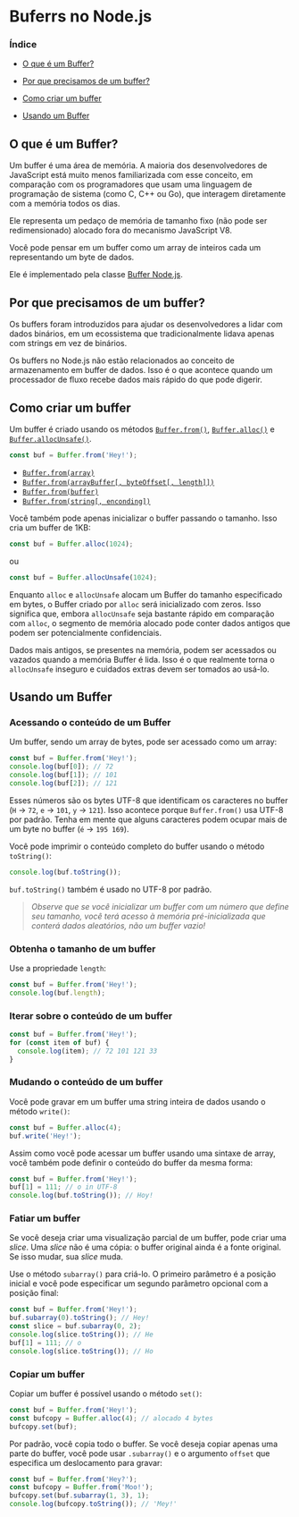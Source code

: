 # Buferrs no Node.js

### Índice

- [O que é um Buffer?]()

- [Por que precisamos de um buffer?]()

- [Como criar um buffer]()

- [Usando um Buffer]()

## O que é um Buffer?

Um buffer é uma área de memória. A maioria dos desenvolvedores de JavaScript está muito menos familiarizada com esse conceito, em comparação com os programadores que usam uma linguagem de programação de sistema (como C, C++ ou Go), que interagem diretamente com a memória todos os dias.

Ele representa um pedaço de memória de tamanho fixo (não pode ser redimensionado) alocado fora do mecanismo JavaScript V8.

Você pode pensar em um buffer como um array de inteiros cada um representando um byte de dados.

Ele é implementado pela classe [Buffer Node.js](https://nodejs.org/api/buffer.html).

## Por que precisamos de um buffer?

Os buffers foram introduzidos para ajudar os desenvolvedores a lidar com dados binários, em um ecossistema que tradicionalmente lidava apenas com strings em vez de binários.

Os buffers no Node.js não estão relacionados ao conceito de armazenamento em buffer de dados. Isso é o que acontece quando um processador de fluxo recebe dados mais rápido do que pode digerir.

## Como criar um buffer

Um buffer é criado usando os métodos [`Buffer.from()`](), [`Buffer.alloc()`]() e [`Buffer.allocUnsafe()`]().

```js
const buf = Buffer.from('Hey!');
```

- [`Buffer.from(array)`]()
- [`Buffer.from(arrayBuffer[, byteOffset[, length]])`]()
- [`Buffer.from(buffer)`]()
- [`Buffer.from(string[, enconding])`]()

Você também pode apenas inicializar o buffer passando o tamanho. Isso cria um buffer de 1KB:

```js
const buf = Buffer.alloc(1024);
```

ou

```js
const buf = Buffer.allocUnsafe(1024);
```

Enquanto `alloc` e `allocUnsafe` alocam um Buffer do tamanho especificado em bytes, o Buffer criado por `alloc` será inicializado com zeros. Isso significa que, embora `allocUnsafe` seja bastante rápido em comparação com `alloc`, o segmento de memória alocado pode conter dados antigos que podem ser potencialmente confidenciais.

Dados mais antigos, se presentes na memória, podem ser acessados ou vazados quando a memória Buffer é lida. Isso é o que realmente torna o `allocUnsafe` inseguro e cuidados extras devem ser tomados ao usá-lo.

## Usando um Buffer

### Acessando o conteúdo de um Buffer

Um buffer, sendo um array de bytes, pode ser acessado como um array:

```js
const buf = Buffer.from('Hey!');
console.log(buf[0]); // 72
console.log(buf[1]); // 101
console.log(buf[2]); // 121
```

Esses números são os bytes UTF-8 que identificam os caracteres no buffer (`H` -> `72`, `e` -> `101`, `y` -> `121`). Isso acontece porque `Buffer.from()` usa UTF-8 por padrão. Tenha em mente que alguns caracteres podem ocupar mais de um byte no buffer (`é` -> `195 169`).

Você pode imprimir o conteúdo completo do buffer usando o método `toString()`:

```js
console.log(buf.toString());
```

`buf.toString()` também é usado no UTF-8 por padrão.

> *Observe que se você inicializar um buffer com um número que define seu tamanho, você terá acesso à memória pré-inicializada que conterá dados aleatórios, não um buffer vazio!*

### Obtenha o tamanho de um buffer

Use a propriedade `length`:

```js
const buf = Buffer.from('Hey!');
console.log(buf.length);
```

### Iterar sobre o conteúdo de um buffer

```js
const buf = Buffer.from('Hey!');
for (const item of buf) {
  console.log(item); // 72 101 121 33
}
```

### Mudando o conteúdo de um buffer

Você pode gravar em um buffer uma string inteira de dados usando o método `write()`:

```js
const buf = Buffer.alloc(4);
buf.write('Hey!');
```

Assim como você pode acessar um buffer usando uma sintaxe de array, você também pode definir o conteúdo do buffer da mesma forma:

```js
const buf = Buffer.from('Hey!');
buf[1] = 111; // o in UTF-8
console.log(buf.toString()); // Hoy!
```

### Fatiar um buffer

Se você deseja criar uma visualização parcial de um buffer, pode criar uma *slice*. Uma *slice* não é uma cópia: o buffer original ainda é a fonte original. Se isso mudar, sua *slice* muda.

Use o método `subarray()` para criá-lo. O primeiro parâmetro é a posição inicial e você pode especificar um segundo parâmetro opcional com a posição final:

```js
const buf = Buffer.from('Hey!');
buf.subarray(0).toString(); // Hey!
const slice = buf.subarray(0, 2);
console.log(slice.toString()); // He
buf[1] = 111; // o
console.log(slice.toString()); // Ho
```

### Copiar um buffer

Copiar um buffer é possível usando o método `set()`:

```js
const buf = Buffer.from('Hey!');
const bufcopy = Buffer.alloc(4); // alocado 4 bytes
bufcopy.set(buf);
```

Por padrão, você copia todo o buffer. Se você deseja copiar apenas uma parte do buffer, você pode usar `.subarray()` e o argumento `offset` que especifica um deslocamento para gravar:

```js
const buf = Buffer.from('Hey?');
const bufcopy = Buffer.from('Moo!');
bufcopy.set(buf.subarray(1, 3), 1);
console.log(bufcopy.toString()); // 'Mey!'
```
